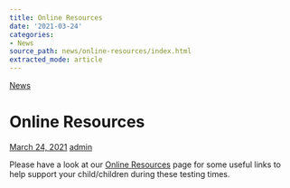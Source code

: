 ```yaml
---
title: Online Resources
date: '2021-03-24'
categories:
- News
source_path: news/online-resources/index.html
extracted_mode: article
---
```

[News](category/news/)

# Online Resources

[March 24, 2021](news/online-resources/) [admin](author/admin/)

Please have a look at our [Online Resources](online-resources/) page for some useful links to help support your child/children during these testing times.
